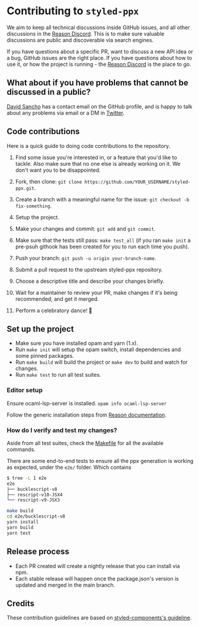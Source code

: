 # Contributing to `styled-ppx`

We aim to keep all technical discussions inside GitHub issues, and all other discussions in the [Reason Discord](https://discord.gg/T6YxT5JCWX). This is to make sure valuable discussions are public and discoverable via search engines.

If you have questions about a specific PR, want to discuss a new API idea or a bug, GitHub issues are the right place. If you have questions about how to use it, or how the project is running - the [Reason Discord](https://discord.gg/T6YxT5JCWX) is the place to go.

## What about if you have problems that cannot be discussed in a public?

[David Sancho](https://github.com/davesnx) has a contact email on the GitHub profile, and is happy to talk about any problems via email or a DM in [Twitter](https://twitter.com/davesnx).

## Code contributions

Here is a quick guide to doing code contributions to the repository.

1. Find some issue you're interested in, or a feature that you'd like to tackle.
   Also make sure that no one else is already working on it. We don't want you to be disappointed.

2. Fork, then clone: `git clone https://github.com/YOUR_USERNAME/styled-ppx.git`.

3. Create a branch with a meaningful name for the issue: `git checkout -b fix-something`.

4. Setup the project.

5. Make your changes and commit: `git add` and `git commit`.

6. Make sure that the tests still pass: `make test_all` (if you ran `make init` a pre-psuh githook has been created for you to run each time you push).

7. Push your branch: `git push -u origin your-branch-name`.

8. Submit a pull request to the upstream styled-ppx repository.

9. Choose a descriptive title and describe your changes briefly.

10. Wait for a maintainer to review your PR, make changes if it's being recommended, and get it merged.

11. Perform a celebratory dance! :dancer:

## Set up the project

- Make sure you have installed opam and yarn (1.x).
- Run `make init` will setup the opam switch, install dependencies and some pinned packages.
- Run `make build` will build the project or `make dev` to build and watch for changes.
- Run `make test` to run all test suites.

### Editor setup

Ensure ocaml-lsp-server is installed. `opam info ocaml-lsp-server`

Follow the generic installation steps from [Reason documentation](https://reasonml.github.io/docs/en/editor-plugins).

### How do I verify and test my changes?

Aside from all test suites, check the [Makefile](./Makefile) for all the available commands.

There are some end-to-end tests to ensure all the ppx generation is working as expected, under the `e2e/` folder. Which contains

```bash
$ tree -L 1 e2e
e2e
├── bucklescript-v8
├── rescript-v10-JSX4
└── rescript-v9-JSX3
```

```bash
make build
cd e2e/bucklescript-v8
yarn install
yarn build
yarn test
```

## Release process

- Each PR created will create a nightly release that you can install via npm.
- Each stable release will happen once the package.json's version is updated and merged in the main branch.

## Credits

These contribution guidelines are based on [styled-components's guideline](https://github.com/styled-components/styled-components).

